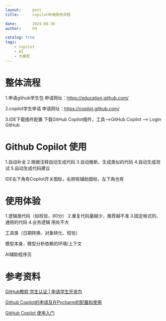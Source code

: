 ```yaml
---
layout:     post
title:      copilot申请使用流程

date:       2024-08-30
author:     FH

catalog: true
tags:
    - copilot
    - AI
    - 大模型
---
```


# 整体流程 
1.申请github学生包
申请网址：https://education.github.com/

2.copilot学生申请
申请网址：https://copilot.github.com/

3.IDE下载插件配置
下载GitHub Copilot插件，工具-->GitHub Copilot --> Login GitHub

# Github Copilot 使用
1.自动补全
2.根据注释自动生成代码
3.自动推断、生成类似的代码
4.自动生成测试
5.自动生成代码建议

IDE右下角有Copilot开关图标，右侧有辅助图标，左下角也有

# 使用体验
1.逻辑类代码（如校验，80分）
2.重复代码量越少，推荐越不准
3.固定格式的、通用的代码
4.业务逻辑 用处不大

工具类（日期转换、对象转化、校验）

模型本身，模型分析依赖的环境/上下文

AI辅助程序员

# 参考资料
[GitHub教程 学生认证 | 申请学生开发包](https://blog.csdn.net/qq_36667170/article/details/79084166?ops_request_misc=&request_id=&biz_id=102&utm_term=github%E5%AD%A6%E7%94%9F%E8%AE%A4%E8%AF%81&utm_medium=distribute.pc_search_result.none-task-blog-2~all~sobaiduweb~default-0-79084166.142^v33^new_blog_fixed_pos,185^v2^control&spm=1018.2226.3001.4187)

[Github Copilot的申请及在Pycharm的配置和使用](https://blog.csdn.net/qq_46158060/article/details/124002889?ops_request_misc=%257B%2522request%255Fid%2522%253A%2522165856594116782390580194%2522%252C%2522scm%2522%253A%252220140713.130102334..%2522%257D&request_id=165856594116782390580194&biz_id=0&utm_medium=distribute.pc_search_result.none-task-blog-2~all~sobaiduend~default-2-124002889-null-null.142^v33^new_blog_fixed_pos,185^v2^control&utm_term=copilot%E7%94%B3%E8%AF%B7&spm=1018.2226.3001.4187)

[GitHub Copilot 使用入门](https://docs.github.com/cn/copilot/getting-started-with-github-copilot/getting-started-with-github-copilot-in-a-jetbrains-ide#prerequisites)
